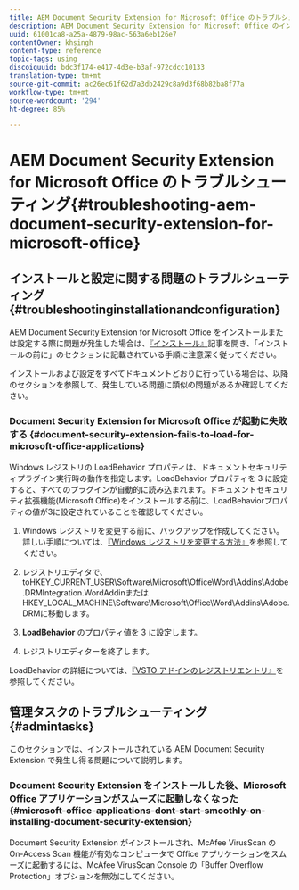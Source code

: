 ```yaml
---
title: AEM Document Security Extension for Microsoft Office のトラブルシューティング
description: AEM Document Security Extension for Microsoft Office のインストール、設定、または使用に問題がある場合は、この記事に記載されている手順に従ってください。
uuid: 61001ca8-a25a-4879-98ac-563a6eb126e7
contentOwner: khsingh
content-type: reference
topic-tags: using
discoiquuid: bdc3f174-e417-4d3e-b3af-972cdcc10133
translation-type: tm+mt
source-git-commit: ac26ec61f62d7a3db2429c8a9d3f68b82ba8f77a
workflow-type: tm+mt
source-wordcount: '294'
ht-degree: 85%

---
```



# AEM Document Security Extension for Microsoft Office のトラブルシューティング{#troubleshooting-aem-document-security-extension-for-microsoft-office}

## インストールと設定に関する問題のトラブルシューティング {#troubleshootinginstallationandconfiguration}

AEM Document Security Extension for Microsoft Office をインストールまたは設定する際に問題が発生した場合は、[『インストール』](installing-configuring-aemdsext.md)記事を開き、「インストールの前に」のセクションに記載されている手順に注意深く従ってください。

インストールおよび設定をすべてドキュメントどおりに行っている場合は、以降のセクションを参照して、発生している問題に類似の問題があるか確認してください。

### Document Security Extension for Microsoft Office が起動に失敗する  {#document-security-extension-fails-to-load-for-microsoft-office-applications}

Windows レジストリの LoadBehavior プロパティは、ドキュメントセキュリティプラグイン実行時の動作を指定します。LoadBehavior プロパティを 3 に設定すると、すべてのプラグインが自動的に読み込まれます。ドキュメントセキュリティ拡張機能(Microsoft Office)をインストールする前に、LoadBehaviorプロパティの値が3に設定されていることを確認してください。

1. Windows レジストリを変更する前に、バックアップを作成してください。詳しい手順については、[『Windows レジストリを変更する方法』](https://support.microsoft.com/ja-jp/kb/136393)を参照してください。
1. レジストリエディタで、toHKEY_CURRENT_USER\Software\Microsoft\Office\Word\Addins\Adobe.DRMIntegration.WordAddinまたはHKEY_LOCAL_MACHINE\Software\Microsoft\Office\Word\Addins\Adobe.DRMに移動します。
1. **LoadBehavior** のプロパティ値を 3 に設定します。

1. レジストリエディターを終了します。

LoadBehavior の詳細については、[『VSTO アドインのレジストリエントリ』](https://msdn.microsoft.com/en-us/library/bb386106.aspx#LoadBehavior)を参照してください。

## 管理タスクのトラブルシューティング  {#admintasks}

このセクションでは、インストールされている AEM Document Security Extension で発生し得る問題について説明します。

### Document Security Extension をインストールした後、Microsoft Office アプリケーションがスムーズに起動しなくなった  {#microsoft-office-applications-dont-start-smoothly-on-installing-document-security-extension}

Document Security Extension がインストールされ、McAfee VirusScan の On-Access Scan 機能が有効なコンピュータで Office アプリケーションをスムーズに起動するには、McAfee VirusScan Console の「Buffer Overflow Protection」オプションを無効にしてください。
